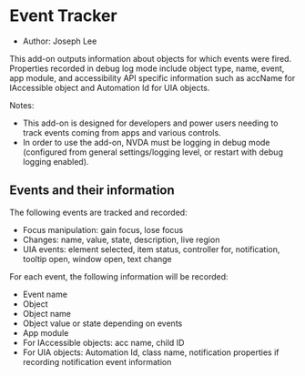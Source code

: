 # Event Tracker

* Author: Joseph Lee

This add-on outputs information about objects for which events were fired. Properties recorded in debug log mode include object type, name, event, app module, and accessibility API specific information such as accName for IAccessible object and Automation Id for UIA objects.

Notes:

* This add-on is designed for developers and power users needing to track events coming from apps and various controls.
* In order to use the add-on, NVDA must be logging in debug mode (configured from general settings/logging level, or restart with debug logging enabled).

## Events and their information

The following events are tracked and recorded:

* Focus manipulation: gain focus, lose focus
* Changes: name, value, state, description, live region
* UIA events: element selected, item status, controller for, notification, tooltip open, window open, text change

For each event, the following information will be recorded:

* Event name
* Object
* Object name
* Object value or state depending on events
* App module
* For IAccessible objects: acc name, child ID
* For UIA objects: Automation Id, class name, notification properties if recording notification event information
